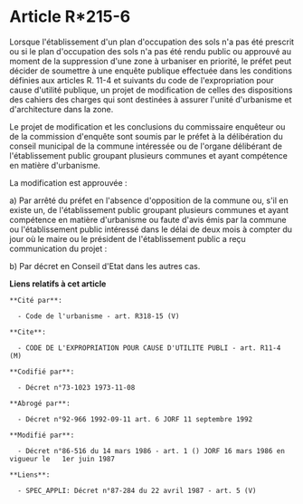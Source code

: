 # Article R*215-6

Lorsque l'établissement d'un plan d'occupation des sols n'a pas été prescrit ou si le plan d'occupation des sols n'a pas été
rendu public ou approuvé au moment de la suppression d'une zone à urbaniser en priorité, le préfet peut décider de soumettre
à une enquête publique effectuée dans les conditions définies aux articles R. 11-4 et suivants du code de l'expropriation
pour cause d'utilité publique, un projet de modification de celles des dispositions des cahiers des charges qui sont
destinées à assurer l'unité d'urbanisme et d'architecture dans la zone.

Le projet de modification et les conclusions du commissaire enquêteur ou de la commission d'enquête sont soumis par le préfet
à la délibération du conseil municipal de la commune intéressée ou de l'organe délibérant de l'établissement public groupant
plusieurs communes et ayant compétence en matière d'urbanisme.

La modification est approuvée :

a) Par arrêté du préfet en l'absence d'opposition de la commune ou, s'il en existe un, de l'établissement public groupant
plusieurs communes et ayant compétence en matière d'urbanisme ou faute d'avis émis par la commune ou l'établissement public
intéressé dans le délai de deux mois à compter du jour où le maire ou le président de l'établissement public a reçu
communication du projet :

b) Par décret en Conseil d'Etat dans les autres cas.

**Liens relatifs à cet article**

	**Cité par**:

	  - Code de l'urbanisme - art. R318-15 (V)

	**Cite**:

	  - CODE DE L'EXPROPRIATION POUR CAUSE D'UTILITE PUBLI - art. R11-4 (M)

	**Codifié par**:

	  - Décret n°73-1023 1973-11-08

	**Abrogé par**:

	  - Décret n°92-966 1992-09-11 art. 6 JORF 11 septembre 1992

	**Modifié par**:

	  - Décret n°86-516 du 14 mars 1986 - art. 1 () JORF 16 mars 1986 en vigueur le   1er juin 1987

	**Liens**:

	  - SPEC_APPLI: Décret n°87-284 du 22 avril 1987 - art. 5 (V)
